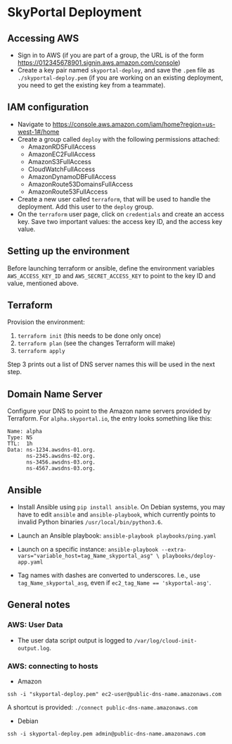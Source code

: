 # SkyPortal Deployment

## Accessing AWS

- Sign in to AWS (if you are part of a group, the URL is of the form
  https://012345678901.signin.aws.amazon.com/console)
- Create a key pair named `skyportal-deploy`, and save the `.pem` file
  as `./skyportal-deploy.pem` (if you are working on an existing
  deployment, you need to get the existing key from a teammate).

## IAM configuration

- Navigate to
  https://console.aws.amazon.com/iam/home?region=us-west-1#/home
- Create a group called `deploy` with the following permissions attached:
  - AmazonRDSFullAccess
  - AmazonEC2FullAccess
  - AmazonS3FullAccess
  - CloudWatchFullAccess
  - AmazonDynamoDBFullAccess
  - AmazonRoute53DomainsFullAccess
  - AmazonRoute53FullAccess
- Create a new user called `terraform`, that will be used to handle
  the deployment.  Add this user to the `deploy` group.
- On the `terraform` user page, click on `credentials` and create an
  access key.  Save two important values: the access key ID, and the
  access key value.

## Setting up the environment

Before launching terraform or ansible, define the environment
variables `AWS_ACCESS_KEY_ID` and `AWS_SECRET_ACCESS_KEY` to point to
the key ID and value, mentioned above.

## Terraform

Provision the environment:

1. `terraform init` (this needs to be done only once)
2. `terraform plan` (see the changes Terraform will make)
3. `terraform apply`

Step 3 prints out a list of DNS server names this will be used in the
next step.

## Domain Name Server

Configure your DNS to point to the Amazon name servers provided by
Terraform.  For `alpha.skyportal.io`, the entry looks something like
this:

```
Name: alpha
Type: NS
TTL:  1h
Data: ns-1234.awsdns-01.org.
      ns-2345.awsdns-02.org.
      ns-3456.awsdns-03.org.
      ns-4567.awsdns-03.org.
```

## Ansible

- Install Ansible using `pip install ansible`.  On Debian systems, you
  may have to edit `ansible` and `ansible-playbook`, which currently
  points to invalid Python binaries `/usr/local/bin/python3.6`.

- Launch an Ansible playbook: `ansible-playbook playbooks/ping.yaml`

- Launch on a specific instance:
  ``ansible-playbook --extra-vars="variable_host=tag_Name_skyportal_asg" \
      playbooks/deploy-app.yaml``

- Tag names with dashes are converted to underscores.  I.e., use
  `tag_Name_skyportal_asg`, even if `ec2_tag_Name == 'skyportal-asg'`.

## General notes

### AWS: User Data

- The user data script output is logged to `/var/log/cloud-init-output.log`.

### AWS: connecting to hosts

- Amazon

`ssh -i "skyportal-deploy.pem" ec2-user@public-dns-name.amazonaws.com`

A shortcut is provided: `./connect public-dns-name.amazonaws.com`

- Debian

`ssh -i skyportal-deploy.pem admin@public-dns-name.amazonaws.com`
